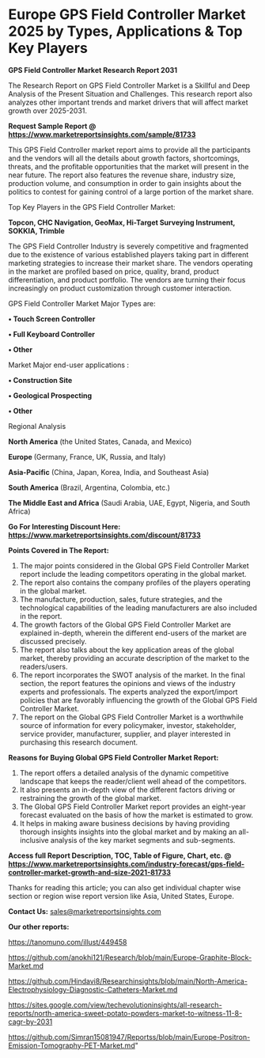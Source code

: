  # Europe GPS Field Controller Market 2025 by Types, Applications & Top Key Players

<strong>GPS Field Controller Market Research Report 2031</strong>

The Research Report on GPS Field Controller Market is a Skillful and Deep Analysis of the Present Situation and Challenges. This research report also analyzes other important trends and market drivers that will affect market growth over 2025-2031.

<strong>Request Sample Report @ <a href=https://www.marketreportsinsights.com/sample/81733>https://www.marketreportsinsights.com/sample/81733</a></strong>

This GPS Field Controller market report aims to provide all the participants and the vendors will all the details about growth factors, shortcomings, threats, and the profitable opportunities that the market will present in the near future. The report also features the revenue share, industry size, production volume, and consumption in order to gain insights about the politics to contest for gaining control of a large portion of the market share.

Top Key Players in the GPS Field Controller Market:

<strong>Topcon, CHC Navigation, GeoMax, Hi-Target Surveying Instrument, SOKKIA, Trimble</strong>

The GPS Field Controller Industry is severely competitive and fragmented due to the existence of various established players taking part in different marketing strategies to increase their market share. The vendors operating in the market are profiled based on price, quality, brand, product differentiation, and product portfolio. The vendors are turning their focus increasingly on product customization through customer interaction.

GPS Field Controller Market Major Types are:

<strong>• Touch Screen Controller

• Full Keyboard Controller

• Other</strong>

Market Major end-user applications :

<strong>• Construction Site

• Geological Prospecting

• Other</strong>

Regional Analysis

</u><strong><b>North America</b></strong> (the United States, Canada, and Mexico)

<strong><b>Europe </b></strong>(Germany, France, UK, Russia, and Italy)

<strong><b>Asia-Pacific</b></strong> (China, Japan, Korea, India, and Southeast Asia)

<strong><b>South America</b></strong> (Brazil, Argentina, Colombia, etc.)

<strong><b>The Middle East and Africa</b></strong> (Saudi Arabia, UAE, Egypt, Nigeria, and South Africa)

<strong>Go For Interesting Discount Here: <a href=https://www.marketreportsinsights.com/discount/81733>https://www.marketreportsinsights.com/discount/81733</a></strong>

<strong>Points Covered in The Report:</strong>
<ol>
  <li>The major points considered in the Global GPS Field Controller Market report include the leading competitors operating in the global market.</li>
  <li>The report also contains the company profiles of the players operating in the global market.</li>
  <li>The manufacture, production, sales, future strategies, and the technological capabilities of the leading manufacturers are also included in the report.</li>
  <li>The growth factors of the Global GPS Field Controller Market are explained in-depth, wherein the different end-users of the market are discussed precisely.</li>
  <li>The report also talks about the key application areas of the global market, thereby providing an accurate description of the market to the readers/users.</li>
  <li>The report incorporates the SWOT analysis of the market. In the final section, the report features the opinions and views of the industry experts and professionals. The experts analyzed the export/import policies that are favorably influencing the growth of the Global GPS Field Controller Market.</li>
  <li>The report on the Global GPS Field Controller Market is a worthwhile source of information for every policymaker, investor, stakeholder, service provider, manufacturer, supplier, and player interested in purchasing this research document.</li>
</ol>
<strong>Reasons for Buying Global GPS Field Controller Market Report:</strong>

<ol>
  <li>The report offers a detailed analysis of the dynamic competitive landscape that keeps the reader/client well ahead of the competitors.</li>
  <li>It also presents an in-depth view of the different factors driving or restraining the growth of the global market.</li>
  <li>The Global GPS Field Controller Market report provides an eight-year forecast evaluated on the basis of how the market is estimated to grow.</li>
  <li>It helps in making aware business decisions by having providing thorough insights insights into the global market and by making an all-inclusive analysis of the key market segments and sub-segments.</li>
</ol>
<strong>Access full Report Description, TOC, Table of Figure, Chart, etc. @ <a href=https://www.marketreportsinsights.com/industry-forecast/gps-field-controller-market-growth-and-size-2021-81733>https://www.marketreportsinsights.com/industry-forecast/gps-field-controller-market-growth-and-size-2021-81733</a></strong>


Thanks for reading this article; you can also get individual chapter wise section or region wise report version like Asia, United States, Europe.

<strong>Contact Us:</strong>
sales@marketreportsinsights.com

<strong>Our other reports:</strong>

<a href=https://tanomuno.com/illust/449458>https://tanomuno.com/illust/449458</a>

<a href=https://github.com/anokhi121/Research/blob/main/Europe-Graphite-Block-Market.md>https://github.com/anokhi121/Research/blob/main/Europe-Graphite-Block-Market.md</a>

<a href=https://github.com/Hindavi8/Researchinsights/blob/main/North-America-Electrophysiology-Diagnostic-Catheters-Market.md>https://github.com/Hindavi8/Researchinsights/blob/main/North-America-Electrophysiology-Diagnostic-Catheters-Market.md</a>

<a href=https://sites.google.com/view/techevolutioninsights/all-research-reports/north-america-sweet-potato-powders-market-to-witness-11-8-cagr-by-2031>https://sites.google.com/view/techevolutioninsights/all-research-reports/north-america-sweet-potato-powders-market-to-witness-11-8-cagr-by-2031</a>

<a href=https://github.com/Simran15081947/Reportss/blob/main/Europe-Positron-Emission-Tomography-PET-Market.md>https://github.com/Simran15081947/Reportss/blob/main/Europe-Positron-Emission-Tomography-PET-Market.md</a>"
